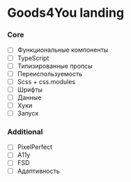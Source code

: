 # Goods4You landing

### Core

- [ ] Функциональные компоненты
- [ ] TypeScript
- [ ] Типизированные пропсы
- [ ] Переиспользуемость
- [ ] Scss + css.modules
- [ ] Шрифты
- [ ] Данные
- [ ] Хуки
- [ ] Запуск

### Additional

- [ ] PixelPerfect
- [ ] A11y
- [ ] FSD
- [ ] Адаптивность
